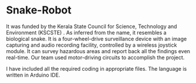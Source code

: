 # Snake-Robot
It was funded by the Kerala State Council for Science, Technology and Environment (KSCSTE) . As inferred from the name, it resembles a biological snake. It is a four-wheel-drive surveillance device with an image capturing and audio recording facility, controlled by a wireless joystick module. It can survey hazardous areas and report back all the findings even real-time. Our team used motor-driving circuits to accomplish the project.


I have included all the required coding in appropriate files. The language is written in Arduino IDE.
